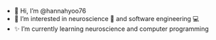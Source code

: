 - 👋 Hi, I’m @hannahyoo76
- 👀 I’m interested in neuroscience 🧠 and software engineering 💻
- ✨ I’m currently learning neuroscience and computer programming 

<!---
hannahyoo76/hannahyoo76 is a ✨ special ✨ repository because its `README.md` (this file) appears on your GitHub profile.
You can click the Preview link to take a look at your changes.
--->
